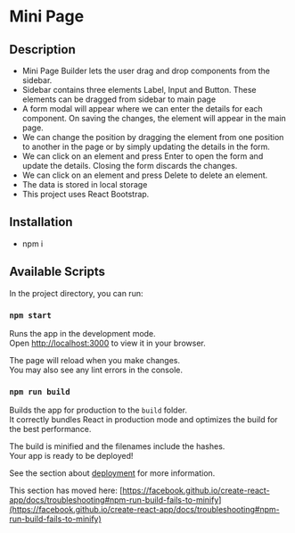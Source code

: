 # Mini Page 


## Description
  - Mini Page Builder lets the user drag and drop components from the sidebar.
  - Sidebar contains three elements Label, Input and Button. These elements can be dragged from sidebar to main page
  - A form modal will appear where we can enter the details for each component. On saving the changes, the element will appear in the main page.
  - We can change the position by dragging the element from one position to another in the page or by simply updating the details in the form.
  - We can click on an element and press Enter to open the form and update the details. Closing the form discards the changes.
  - We can click on an element and press Delete to delete an element.
  - The data is stored in local storage
  - This project uses React Bootstrap.
  

## Installation
  - npm i

## Available Scripts

In the project directory, you can run:

### `npm start`

Runs the app in the development mode.\
Open [http://localhost:3000](http://localhost:3000) to view it in your browser.

The page will reload when you make changes.\
You may also see any lint errors in the console.

### `npm run build`

Builds the app for production to the `build` folder.\
It correctly bundles React in production mode and optimizes the build for the best performance.

The build is minified and the filenames include the hashes.\
Your app is ready to be deployed!

See the section about [deployment](https://facebook.github.io/create-react-app/docs/deployment) for more information.





This section has moved here: [https://facebook.github.io/create-react-app/docs/troubleshooting#npm-run-build-fails-to-minify](https://facebook.github.io/create-react-app/docs/troubleshooting#npm-run-build-fails-to-minify)
